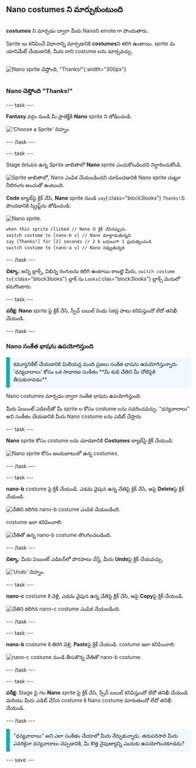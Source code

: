 ## Nano costumes ని మార్చుకుంటుంది

<div style="display: flex; flex-wrap: wrap">
<div style="flex-basis: 200px; flex-grow: 1; margin-right: 15px;">

**costumes** ని మార్చడం ద్వారా మీరు Nanoని emote గా పొందుతారు.

Sprite లు కనిపించే విధానాన్ని మార్చడానికి **costumes**ని కలిగి ఉంటాయి. sprite ను యానిమేట్ చేయడానికి, మీరు దాని costume లను మార్చవచ్చు.

</div>
<div>

![Nano sprite చెప్తోంది, "Thanks!"](images/nano-step-2.png){:width="300px"}

</div>
</div>

### Nano చెప్తోంది "Thanks!"

--- task ---

**Fantasy** వర్గం నుండి మీ ప్రాజెక్ట్‌కి **Nano** sprite ని జోడించండి.

!['Choose a Sprite' చిహ్నం.](images/choose-sprite-menu.png)

--- /task ---

--- task ---

Stage దిగువన ఉన్న Sprite జాబితాలో **Nano** sprite ఎంచుకోబడిందని నిర్ధారించుకోండి.

![Sprite జాబితాలో, Nano ఎంపిక చేయబడిందని చూపించడానికి Nano sprite చుట్టూ నీలిరంగు అంచుతో ఉంటుంది.](images/nano-selected.png)


**Code** ట్యాబ్‌పై క్లిక్ చేసి, **Nano** sprite నుండి `say`{:class="block3looks"} `Thanks!`ని పొందడానికి స్క్రిప్ట్‌ను జోడించండి:

![Nano sprite.](images/nano-sprite.png)

```blocks3
when this sprite clicked // Nano ని క్లిక్ చేసినప్పుడు
switch costume to [nano-b v] // Nano మాట్లాడుతున్నది
say [Thanks!] for [2] seconds // 2 కి బదులుగా 1 ప్రయత్నించండి
switch costume to [nano-a v] // Nano నవ్వుతున్నది
```
--- /task ---

**చిట్కా:** అన్ని బ్లాక్స్, విభిన్న రంగులను కలిగి ఉంటాయి కాబట్టి మీరు, `switch costume to`{:class="block3looks"} బ్లాక్ ను `Looks`{:clas="block3looks"} బ్లాక్స్ మెనులో కనుగొంటారు.

--- task ---

**పరీక్ష:** **Nano** sprite పై క్లిక్ చేసి, స్పీచ్ బబుల్ రెండు సెకన్ల పాటు కనిపిస్తుందో లేదో తనిఖీ చేయండి.

--- /task ---

### Nano సంకేత భాషను ఉపయోగిస్తుంది

<p style="border-left: solid; border-width:10px; border-color: #0faeb0; background-color: aliceblue; padding: 10px;">కమ్యూనికేట్ చేయడానికి మిలియన్ల మంది ప్రజలు సంకేత భాషను ఉపయోగిస్తున్నారు. 'ధన్యవాదాలు' కోసం ఒక సాధారణ సంకేతం **మీ కుడి చేతిని మీ నోటిపైకి తీసుకురావడం**. 
</p>

Nano costumes మార్చడం ద్వారా సంకేత భాషను ఉపయోగిస్తుంది.

మీరు పెయింట్ ఎడిటర్‌తో మీ sprite ల కోసం costume లను సవరించవచ్చు. "ధన్యవాదాలు" అని సంకేతం చేయడానికి మీరు Nano costume లను ఎడిట్ చేస్తారు.

--- task ---

**Nano** sprite కోసం costume లను చూడటానికి **Costumes** ట్యాబ్‌పై క్లిక్ చేయండి:

![Nano sprite కోసం అందుబాటులో ఉన్న costumes.](images/nano-costumes.png)

--- /task ---

--- task ---

**nano-b** costume పై క్లిక్ చేయండి. ఎడమ వైపున ఉన్న చేతిపై క్లిక్ చేసి, ఆపై **Delete**పై క్లిక్ చేయండి.

![చేతిని కలిగిన nano-b costume ఎంపిక చేయబడింది.](images/nano-arm-selected.png)

costume ఇలా కనిపించాలి:

![చేతితో ఉన్న nano-b costume తొలగించబడింది.](images/nano-arm-deleted.png)

--- /task ---

**చిట్కా:** మీరు పెయింట్ ఎడిటర్‌లో పొరపాటు చేస్తే, మీరు **Undo**పై క్లిక్ చేయవచ్చు.

!['Undo' చిహ్నం.](images/nano-undo.png)

--- task ---

**nano-c** costume కి వెళ్లి, ఎడమ వైపున ఉన్న చేతిపై క్లిక్ చేసి, ఆపై **Copy**పై క్లిక్ చేయండి.

![చేతిని కలిగిన nano-c costume ఎంపిక చేయబడింది.](images/nano-c-arm-selected.png)

--- /task ---

--- task ---

**nano-b** costume కి తిరిగి వెళ్లి, **Paste**పై క్లిక్ చేయండి. costume ఇలా కనిపించాలి:

![nano-c costume నుండి తీసుకొన్న చేతితో nano-b costume.](images/nano-b-new-arm.png)

--- /task ---

--- task ---

**పరీక్ష:** Stage పై గల **Nano** sprite పై క్లిక్ చేసి, స్పీచ్ బబుల్ కనిపిస్తుందో లేదో తనిఖీ చేయండి మరియు మీరు ఎడిట్ చేసిన costume కి Nano costume మారుతుందో లేదో తనిఖీ చేయండి.

--- /task ---

<p style="border-left: solid; border-width:10px; border-color: #0faeb0; background-color: aliceblue; padding: 10px;">"ధన్యవాదాలు" అని ఎలా సంకేతం చేయాలో మీరు నేర్చుకున్నారు. తదుపరిసారి మీరు ఎవరికైనా ధన్యవాదాలు చెప్పడానికి, మీ కొత్త నైపుణ్యాన్ని ఎందుకు ఉపయోగించకూడదు?
</p>

--- save ---
